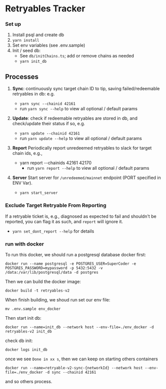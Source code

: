 # Retryables Tracker

### Set up
1. Install psql and create db
1. `yarn install`
1. Set env variables (see .env.sample)
1. Init / seed db:
    - See `db/initChains.ts`; add or remove chains as needed
    - `yarn init_db`

## Processes
1. **Sync**: continuously sync target chain ID to tip, saving failed/redeemable retryables in db: e.g. 
    - `yarn sync --chainid 42161`
    - run `yarn sync --help` to view all optional / default params

2. **Update**: check if redeemable retryables are stored in db, and check/update their status if so, e.g. 
    - `yarn update --chainid 42161`
    - run `yarn update --help` to view all optional / default params

3. **Report** Periodically report unredeemed retryables to slack for target chain ids, e.g.,
    - yarn report --chainids 42161 42170
        - run `yarn report --help` to view all optional / default params

4. **Server** Start server for `/unredeemed/mainnet` endpoint (PORT specified in ENV Var).
    - `yarn start_server`

### Exclude Target Retryable From Reporting
If a retryable ticket is, e.g., diagnosed as expected to fail and shouldn't be reported, you can flag it as such, and `report` will ignore it. 

- `yarn set_dont_report --help` for details


### run with docker
To run this docker, we should run a postgresql database docker first:
```
docker run --name postgresql -e POSTGRES_USER=SuperCoder -e POSTGRES_PASSWORD=mypassword -p 5432:5432 -v /data:/var/lib/postgresql/data -d postgres
```
Then we can build the docker image:
```
docker build -t retryables-v2
```
When finish building, we shoud run set our env file:
```
mv .env.sample env_docker
```
Then start init db:
```
docker run --name=init_db --network host --env-file=./env_docker -d retryables-v2 init_db
```
check db init:
```
docker logs init_db
```
once we see `Done in xx s`, then we can keep on starting others containers
```
docker run --name=retryable-v2-sync-{networkId} --network host --env-file=./env_docker -d sync --chainid 42161
```
and so others process.
